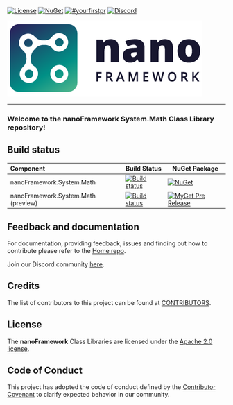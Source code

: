 [![License](https://img.shields.io/badge/License-Apache%202.0-blue.svg)](https://github.com/nanoframework/Home/blob/master/LICENSE) [![NuGet](https://img.shields.io/nuget/dt/nanoFramework.System.Math.svg)]() [![#yourfirstpr](https://img.shields.io/badge/first--timers--only-friendly-blue.svg)](https://github.com/nanoframework/Home/blob/master/CONTRIBUTING.md) [![Discord](https://img.shields.io/discord/478725473862549535.svg)](https://discord.gg/gCyBu8T)


![nanoFramework logo](https://github.com/nanoframework/Home/blob/master/resources/logo/nanoFramework-repo-logo.png)

-----

### Welcome to the **nanoFramework** System.Math Class Library repository!


## Build status

| Component | Build Status | NuGet Package |
|:-|---|---|
| nanoFramework.System.Math | [![Build status](https://ci.appveyor.com/api/projects/status/qpn1rfpp7lvdlnmx/branch/master?svg=true)](https://ci.appveyor.com/project/nfbot/lib-nanoframework-system-math/branch/master) | [![NuGet](https://img.shields.io/nuget/vpre/nanoFramework.System.Math.svg)](https://www.nuget.org/packages/nanoFramework.System.Math/)  |
| nanoFramework.System.Math (preview) | [![Build status](https://ci.appveyor.com/api/projects/status/qpn1rfpp7lvdlnmx/branch/develop?svg=true)](https://ci.appveyor.com/project/nfbot/lib-nanoframework-system-math/branch/develop) | [![MyGet Pre Release](https://img.shields.io/myget/nanoframework-dev/vpre/nanoFramework.System.Math.svg)](https://www.myget.org/feed/nanoframework-dev/package/nuget/nanoFramework.System.Math) |


## Feedback and documentation

For documentation, providing feedback, issues and finding out how to contribute please refer to the [Home repo](https://github.com/nanoframework/Home).

Join our Discord community [here](https://discord.gg/gCyBu8T).


## Credits

The list of contributors to this project can be found at [CONTRIBUTORS](https://github.com/nanoframework/Home/blob/master/CONTRIBUTORS.md).


## License

The **nanoFramework** Class Libraries are licensed under the [Apache 2.0 license](http://www.apache.org/licenses/LICENSE-2.0).


## Code of Conduct
This project has adopted the code of conduct defined by the [Contributor Covenant](http://contributor-covenant.org/)
to clarify expected behavior in our community.
